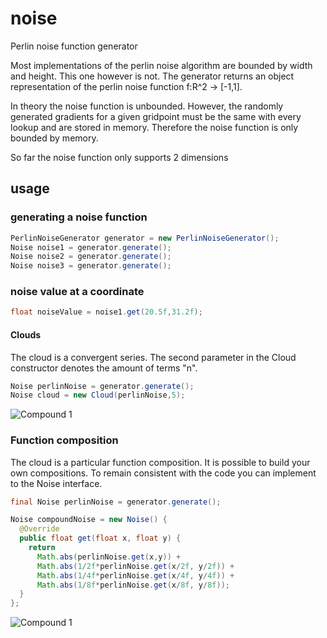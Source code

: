 # noise
Perlin noise function generator

Most implementations of the perlin noise algorithm are bounded by width and height. This one however is not. The generator returns an object representation of the 
perlin noise function f:R^2 -> [-1,1]. 

In theory the noise function is unbounded. However, the randomly generated gradients for a given gridpoint must be the same with every lookup and are stored in memory. Therefore the noise function is only bounded by memory.

So far the noise function only supports 2 dimensions

## usage

### generating a noise function
```java
PerlinNoiseGenerator generator = new PerlinNoiseGenerator(); 
Noise noise1 = generator.generate();
Noise noise2 = generator.generate();
Noise noise3 = generator.generate();
```
### noise value at a coordinate
```java
float noiseValue = noise1.get(20.5f,31.2f);
```
#### Clouds
The cloud is a convergent series. The second parameter in the Cloud constructor denotes the amount of terms "n".
```java
Noise perlinNoise = generator.generate();
Noise cloud = new Cloud(perlinNoise,5);
```
![Compound 1](https://github.com/sonsyphon/noise/blob/master/docs/compound2.png)

### Function composition
The cloud is a particular function composition. It is possible to build your own compositions. To remain consistent with the code you can implement to the Noise interface.
```java
final Noise perlinNoise = generator.generate();

Noise compoundNoise = new Noise() {
  @Override
  public float get(float x, float y) {
    return
      Math.abs(perlinNoise.get(x,y)) +
      Math.abs(1/2f*perlinNoise.get(x/2f, y/2f)) +
      Math.abs(1/4f*perlinNoise.get(x/4f, y/4f)) +
      Math.abs(1/8f*perlinNoise.get(x/8f, y/8f));
  }
};
```
![Compound 1](https://github.com/sonsyphon/noise/blob/master/docs/compound1.png)

